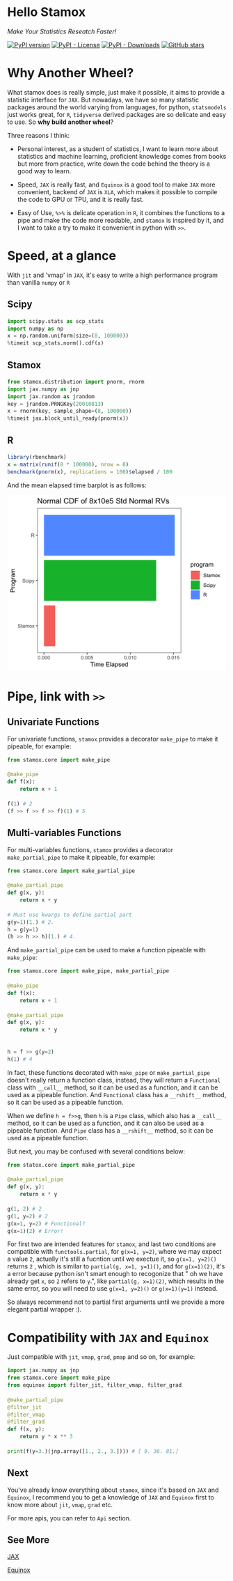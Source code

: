 # Hello Stamox

*Make Your Statistics Reseatch Faster!*

[![PyPI version](https://badge.fury.io/py/stamox.svg)](https://badge.fury.io/py/stamox)
[![PyPI - License](https://img.shields.io/pypi/l/stamox)](https://pypi.org/project/stamox/)
[![PyPI - Downloads](https://img.shields.io/pypi/dm/stamox)](https://pypi.org/project/stamox/)
[![GitHub stars](https://img.shields.io/github/stars/jiayaobo/stamox)]()

# Why Another Wheel?

What stamox does is really simple, just make it possible, it aims to provide a statistic interface for `JAX`. But nowadays, we have so many statistic packages around the world varying from languages, for python, `statsmodels` just works great, for `R`, `tidyverse` derived packages are so delicate and easy to use. So **why build another wheel**?

Three reasons I think:

* Personal interest, as a student of statistics, I want to learn more about statistics and machine learning, proficient knowledge comes from books but more from practice, write down the code behind the theory is a good way to learn.

* Speed, `JAX` is really fast, and `Equinox` is a good tool to make `JAX` more convenient, backend of `JAX` is `XLA`, which makes it possible to compile the code to GPU or TPU, and it is really fast.

* Easy of Use, `%>%` is delicate operation in `R`, it combines the functions to a pipe and make the code more readable, and `stamox` is inspired by it, and I want to take a try to make it convenient in python with `>>`.

# Speed, at a glance

With `jit` and 'vmap' in `JAX`, it's easy to write a high performance program than vanilla `numpy` or `R`

## Scipy

```python
import scipy.stats as scp_stats
import numpy as np
x = np.random.uniform(size=(8, 100000))
%timeit scp_stats.norm().cdf(x)
```

## Stamox

```python
from stamox.distribution import pnorm, rnorm
import jax.numpy as jnp
import jax.random as jrandom
key = jrandom.PRNGKey(20010813)
x = rnorm(key, sample_shape=(8, 100000))
%timeit jax.block_until_ready(pnorm(x))
```

## R

```r
library(rbenchmark)
x = matrix(runif(8 * 100000), nrow = 8)
benchmark(pnorm(x), replications = 100)$elapsed / 100
```

And the mean elapsed time barplot is as follows:

![benchmark](./asset/benchmark2.png)

# Pipe, link with `>>`

## Univariate Functions

For univariate functions, `stamox` provides a decorator `make_pipe` to make it pipeable, for example:

```python   
from stamox.core import make_pipe

@make_pipe
def f(x):
    return x + 1

f(1) # 2
(f >> f >> f >> f)(1) # 5
```

## Multi-variables Functions

For multi-variables functions, `stamox` provides a decorator `make_partial_pipe` to make it pipeable, for example:

```python
from stamox.core import make_partial_pipe

@make_partial_pipe
def g(x, y):
    return x + y

# Must use kwargs to define partial part
g(y=1)(1.) # 2.
h = g(y=1)
(h >> h >> h)(1.) # 4.
```

And `make_partial_pipe` can be used to make a function pipeable with `make_pipe`:

```python
from stamox.core import make_pipe, make_partial_pipe

@make_pipe
def f(x):
    return x + 1

@make_partial_pipe
def g(x, y):
    return x * y


h = f >> g(y=2)
h(1) # 4
```

In fact, these functions decorated with `make_pipe` or `make_partial_pipe` doesn't really return a function class, instead, they will return a `Functional` class with `__call__` method, so it can be used as a function, and it can be used as a pipeable function. And `Functional` class has a `__rshift__` method, so it can be used as a pipeable function. 

When we define `h = f>>g`, then `h` is a `Pipe` class, which also has a `__call__` method, so it can be used as a function, and it can also be used as a pipeable function. And `Pipe` class has a `__rshift__` method, so it can be used as a pipeable function.

But next,  you may be confused with several conditions below:

```python
from statox.core import make_partial_pipe

@make_partial_pipe
def g(x, y):
    return x * y

g(1, 2) # 2
g(1, y=2) # 2
g(x=1, y=2) # Functional?
g(x=1)(2) # Error!
```

For first two are intended features for `stamox`,  and last two conditions are compatible with `functools.partial`, for `g(x=1, y=2)`, where we may expect a value `2`, actually it's still a fucntion until we exectue it, so `g(x=1, y=2)()` returns `2` , which is similar to `partial(g, x=1, y=1)()`, and for `g(x=1)(2)`, it's a error because python isn't smart enough to recogonize that " oh we have already get `x`, so `2` refers to `y`.", like `partial(g, x=1)(2)`, which results in the same error, so you will need to use `g(x=1, y=2)()` or `g(x=1)(y=1)` instead.

So always recommend not to partial first arguments until we provide a more elegant partial wrapper :).

# Compatibility with `JAX` and `Equinox`

Just compatible with `jit`, `vmap`, `grad`, `pmap` and so on, for example:

```python
import jax.numpy as jnp
from stamox.core import make_pipe
from equinox import filter_jit, filter_vmap, filter_grad

@make_partial_pipe
@filter_jit
@filter_vmap
@filter_grad 
def f(x, y):
    return y * x ** 3

print(f(y=3.)(jnp.array([1., 2., 3.]))) # [ 9. 36. 81.]
```

## Next

You've already know everything about `stamox`, since it's based on `JAX` and `Equinox`, I recommend you to get a knowledge of `JAX` and `Equinox` first to know more about `jit`, `vmap`, `grad` etc.

For more apis, you can refer to `Api` section.

## See More

[JAX](https://github.com/google/jax)

[Equinox](https://github.com/patrick-kidger/equinox#readme)
